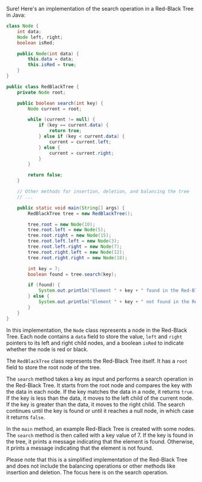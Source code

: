 Sure! Here's an implementation of the search operation in a Red-Black Tree in Java:

```java
class Node {
    int data;
    Node left, right;
    boolean isRed;

    public Node(int data) {
        this.data = data;
        this.isRed = true;
    }
}

public class RedBlackTree {
    private Node root;

    public boolean search(int key) {
        Node current = root;

        while (current != null) {
            if (key == current.data) {
                return true;
            } else if (key < current.data) {
                current = current.left;
            } else {
                current = current.right;
            }
        }

        return false;
    }

    // Other methods for insertion, deletion, and balancing the tree
    // ...

    public static void main(String[] args) {
        RedBlackTree tree = new RedBlackTree();

        tree.root = new Node(10);
        tree.root.left = new Node(5);
        tree.root.right = new Node(15);
        tree.root.left.left = new Node(3);
        tree.root.left.right = new Node(7);
        tree.root.right.left = new Node(12);
        tree.root.right.right = new Node(18);

        int key = 7;
        boolean found = tree.search(key);

        if (found) {
            System.out.println("Element " + key + " found in the Red-Black Tree.");
        } else {
            System.out.println("Element " + key + " not found in the Red-Black Tree.");
        }
    }
}
```

In this implementation, the `Node` class represents a node in the Red-Black Tree. Each node contains a `data` field to store the value, `left` and `right` pointers to its left and right child nodes, and a boolean `isRed` to indicate whether the node is red or black.

The `RedBlackTree` class represents the Red-Black Tree itself. It has a `root` field to store the root node of the tree.

The `search` method takes a key as input and performs a search operation in the Red-Black Tree. It starts from the root node and compares the key with the data in each node. If the key matches the data in a node, it returns `true`. If the key is less than the data, it moves to the left child of the current node. If the key is greater than the data, it moves to the right child. The search continues until the key is found or until it reaches a null node, in which case it returns `false`.

In the `main` method, an example Red-Black Tree is created with some nodes. The `search` method is then called with a key value of 7. If the key is found in the tree, it prints a message indicating that the element is found. Otherwise, it prints a message indicating that the element is not found.

Please note that this is a simplified implementation of the Red-Black Tree and does not include the balancing operations or other methods like insertion and deletion. The focus here is on the search operation.
